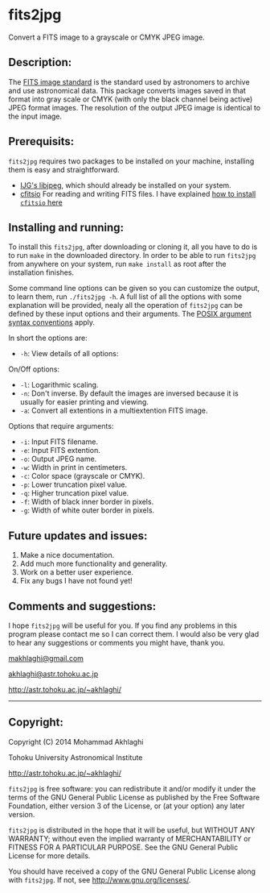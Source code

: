 fits2jpg
=========

Convert a FITS image to a grayscale or CMYK JPEG image.

Description:
------------

The [FITS image
standard](https://heasarc.gsfc.nasa.gov/docs/heasarc/fits.html) is the
standard used by astronomers to archive and use astronomical
data. This package converts images saved in that format into gray
scale or CMYK (with only the black channel being active) JPEG format
images. The resolution of the output JPEG image is identical to the 
input image.


Prerequisits:
------------
`fits2jpg` requires two packages to be installed on your
machine, installing them is easy and straightforward. 

- [IJG's libjpeg](http://www.ijg.org/), which should already be
  installed  on your system.
- [cfitsio](http://heasarc.nasa.gov/fitsio/fitsio.html) For
  reading and writing FITS files. I have explained [how to install
  `cfitsio` here](http://www.astr.tohoku.ac.jp/~akhlaghi/cfitsiowcslibinstall.html)


Installing and running:
------------
 
To install this `fits2jpg`, after downloading or cloning it, all you
have to do is to run `make` in the downloaded directory. In order to
be able to run `fits2jpg` from anywhere on your system, run `make
install` as root after the installation finishes.

Some command line options can be given so you can customize the
output, to learn them, run `./fits2jpg -h`.  A full list of all the
options with some explanation will be provided, nealy all the
operation of `fits2jpg` can be defined by these input options and
their arguments.  The [POSIX argument syntax
conventions](http://www.gnu.org/software/libc/manual/html_node/Argument-Syntax.html#Argument-Syntax)
apply.

In short the options are:
* `-h`: View details of all options:

On/Off options:
* `-l`: Logarithmic scaling.
* `-n`: Don't inverse. By default the images are inversed 
        because it is usually for easier printing and viewing.
* `-a`: Convert all extentions in a multiextention FITS image.

Options that require arguments:
* `-i`: Input FITS filename.
* `-e`: Input FITS extention.
* `-o`: Output JPEG name.
* `-w`: Width in print in centimeters.
* `-c`: Color space (grayscale or CMYK).
* `-p`: Lower truncation pixel value.
* `-q`: Higher truncation pixel value.
* `-f`: Width of black inner border in pixels.
* `-g`: Width of white outer border in pixels.

Future updates and issues:
------------
1. Make a nice documentation.
2. Add much more functionality and generality.
3. Work on a better user experience.
4. Fix any bugs I have not found yet!

Comments and suggestions:
----------------------------------------

I hope `fits2jpg` will be useful for you. If you find any problems in
this program please contact me so I can correct them. I would also be
very glad to hear any suggestions or comments you might have, thank
you.

makhlaghi@gmail.com 

akhlaghi@astr.tohoku.ac.jp

http://astr.tohoku.ac.jp/~akhlaghi/

----------------------------------------
Copyright:
----------------------------------------
Copyright (C) 2014 Mohammad Akhlaghi

Tohoku University Astronomical Institute

http://astr.tohoku.ac.jp/~akhlaghi/

`fits2jpg` is free software: you can redistribute it and/or modify
it under the terms of the GNU General Public License as published by
the Free Software Foundation, either version 3 of the License, or
(at your option) any later version.

`fits2jpg` is distributed in the hope that it will be useful,
but WITHOUT ANY WARRANTY; without even the implied warranty of
MERCHANTABILITY or FITNESS FOR A PARTICULAR PURPOSE.  See the
GNU General Public License for more details.

You should have received a copy of the GNU General Public License
along with `fits2jpg`.  If not, see <http://www.gnu.org/licenses/>.

